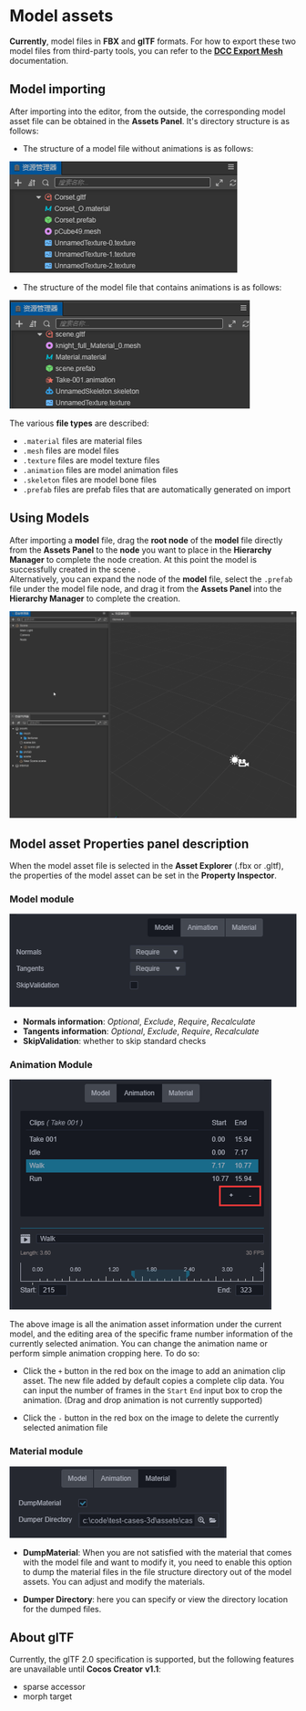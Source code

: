 # Model assets

__Currently__, model files in __FBX__ and __glTF__ formats. For how to export these two model files from third-party tools, you can refer to the [__DCC Export Mesh__](./dcc-export-mesh.md) documentation.

## Model importing

After importing into the editor, from the outside, the corresponding model asset file can be obtained in the __Assets Panel__. It's directory structure is as follows:

  - The structure of a model file without animations is as follows:

  ![](mesh/mesh_list.png)

  - The structure of the model file that contains animations is as follows:

  ![](mesh/mesh_list_1.png)

The various __file types__ are described:
  - `.material` files are material files
  - `.mesh` files are model files
  - `.texture` files are model texture files
  - `.animation` files are model animation files
  - `.skeleton` files are model bone files
  - `.prefab` files are prefab files that are automatically generated on import

## Using Models

After importing a __model__ file, drag the __root node__ of the __model__ file directly from the __Assets Panel__ to the __node__ you want to place in the __Hierarchy Manager__ to complete the node creation. At this point the model is successfully created in the scene . <br>
Alternatively, you can expand the node of the __model__ file, select the `.prefab` file under the model file node, and drag it from the __Assets Panel__ into the __Hierarchy Manager__ to complete the creation.

![](mesh/mesh_use.gif)

## Model asset Properties panel description

When the model asset file is selected in the __Asset Explorer__ (.fbx or .gltf), the properties of the model asset can be set in the __Property Inspector__.

### Model module

![](mesh/mesh_model.jpg)

- __Normals information__: *Optional*, *Exclude*, *Require*, *Recalculate*
- __Tangents information__: *Optional*, *Exclude*, *Require*, *Recalculate*
- __SkipValidation__: whether to skip standard checks

### Animation Module

![](mesh/mesh_animation.jpg)

The above image is all the animation asset information under the current model, and the editing area of ​​the specific frame number information of the currently selected animation. You can change the animation name or perform simple animation cropping here. To do so:

  - Click the `+` button in the red box on the image to add an animation clip asset. The new file added by default copies a complete clip data. You can input the number of frames in the `Start` `End` input box to crop the animation. (Drag and drop animation is not currently supported)

  - Click the `-` button in the red box on the image to delete the currently selected animation file

### Material module

![](mesh/mesh_material.jpg)

- __DumpMaterial__: When you are not satisfied with the material that comes with the model file and want to modify it, you need to enable this option to dump the material files in the file structure directory out of the model assets. You can adjust and modify the materials.

- __Dumper Directory__: here you can specify or view the directory location for the dumped files.

## About glTF

Currently, the glTF 2.0 specification is supported, but the following features are unavailable until __Cocos Creator__ __v1.1__:

  - sparse accessor
  - morph target
